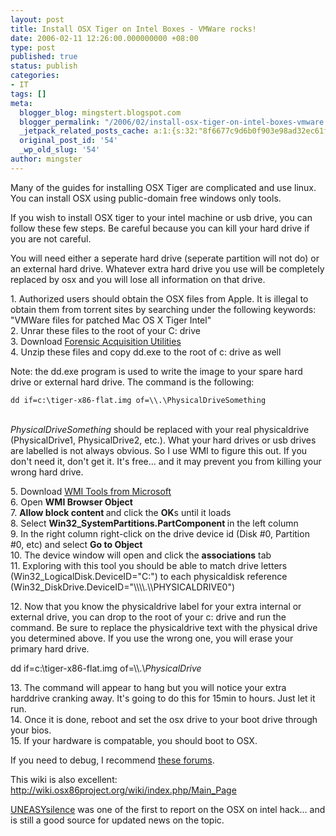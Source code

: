 ```yaml
---
layout: post
title: Install OSX Tiger on Intel Boxes - VMWare rocks!
date: 2006-02-11 12:26:00.000000000 +08:00
type: post
published: true
status: publish
categories:
- IT
tags: []
meta:
  blogger_blog: mingstert.blogspot.com
  blogger_permalink: "/2006/02/install-osx-tiger-on-intel-boxes-vmware.html"
  _jetpack_related_posts_cache: a:1:{s:32:"8f6677c9d6b0f903e98ad32ec61f8deb";a:2:{s:7:"expires";i:1456208288;s:7:"payload";a:3:{i:0;a:1:{s:2:"id";i:563;}i:1;a:1:{s:2:"id";i:255;}i:2;a:1:{s:2:"id";i:968;}}}}
  original_post_id: '54'
  _wp_old_slug: '54'
author: mingster
---
```

<p>Many of the guides for installing OSX Tiger are complicated and use linux. You can install OSX using public-domain free windows only tools.</p>
<p>If you wish to install OSX tiger to your intel machine or usb drive, you can follow these few steps. Be careful because you can kill your hard drive if you are not careful.</p>
<p>You will need either a seperate hard drive (seperate partition will not do) or an external hard drive. Whatever extra hard drive you use will be completely replaced by osx and you will lose all information on that drive.</p>
<p>1. Authorized users should obtain the OSX files from Apple. It is illegal to obtain them from torrent sites by searching under the following keywords: "VMWare files for patched Mac OS X Tiger Intel"<br />2. Unrar these files to the root of your C: drive<br />3. Download <a href="http://users.erols.com/gmgarner/forensics/forensic%20acquisition%20utilities-bin-1.0.0.1034%20(beta1).zip" target="_blank">Forensic Acquisition Utilities</a><br />4. Unzip these files and copy dd.exe to the root of c: drive as well</p>
<p>Note: the dd.exe program is used to write the image to your spare hard drive or external hard drive. The command is the following:</p>
<p><code>dd if=c:\tiger-x86-flat.img of=\\.\PhysicalDriveSomething</code></p>
<p><span style="font-style:italic;"><br />PhysicalDriveSomething</span> should be replaced with your real physicaldrive (PhysicalDrive1, PhysicalDrive2, etc.). What your hard drives or usb drives are labelled is not always obvious. So I use WMI to figure this out. If you don't need it, don't get it. It's free... and it may prevent you from killing your wrong hard drive.</p>
<p>5. Download <a class="postlink" href="http://www.microsoft.com/downloads/details.aspx?FamilyID=6430f853-1120-48db-8cc5-f2abdc3ed314&amp;DisplayLang=en" target="_blank">WMI Tools from Microsoft</a><br />6. Open <span style="font-weight:bold;">WMI Browser Object </span><br />7. <span style="font-weight:bold;">Allow block content </span>and click the <span style="font-weight:bold;">OK</span>s until it loads<br />8. Select <span style="font-weight:bold;">Win32_SystemPartitions.PartComponent </span>in the left column<br />9. In the right column right-click on the drive device id (Disk #0, Partition #0, etc) and select <span style="font-weight:bold;">Go to Object</span><br />10. The device window will open and click the <span style="font-weight:bold;">associations</span> tab<br />11. Exploring with this tool you should be able to match drive letters (Win32_LogicalDisk.DeviceID="C:") to each physicaldisk reference (Win32_DiskDrive.DeviceID="\\\\.\\PHYSICALDRIVE0")</p>
<p>12. Now that you know the physicaldrive label for your extra internal or external drive, you can drop to the root of your c: drive and run the command. Be sure to replace the physicaldrive text with the physical drive you determined above. If you use the wrong one, you will erase your primary hard drive.</p>
<p>dd if=c:\tiger-x86-flat.img of=\\.\<span style="font-style:italic;">PhysicalDrive</span></p>
<p>13. The command will appear to hang but you will notice your extra harddrive cranking away. It's going to do this for 15min to hours. Just let it run.<br />14. Once it is done, reboot and set the osx drive to your boot drive through your bios.<br />15. If your hardware is compatable, you should boot to OSX.</p>
<p>If you need to debug, I recommend <a class="postlink" href="http://www.concretesurf.co.nz/osx86/index.php" target="_blank">these forums</a>.</p>
<p>This wiki is also excellent:<br /><a class="postlink" href="http://wiki.osx86project.org/wiki/index.php/Main_Page" target="_blank">http://wiki.osx86project.org/wiki/index.php/Main_Page</a></p>
<p><a class="postlink" href="http://www.uneasysilence.com/os-x-proven-hacked-and-running-on-an-ordinary-pc/" target="_blank">UNEASYsilence</a> was one of the first to report on the OSX on intel hack... and is still a good source for updated news on the topic.</p>
